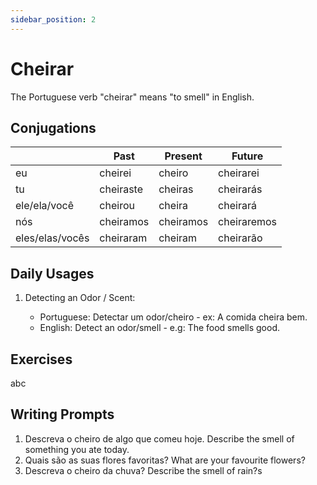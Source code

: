 ```yaml
---
sidebar_position: 2
---
```


# Cheirar

The Portuguese verb "cheirar" means "to smell" in English.

## Conjugations

|                 | Past      | Present   | Future      |
| --------------- | --------- | --------- | ----------- |
| eu              | cheirei   | cheiro    | cheirarei   |
| tu              | cheiraste | cheiras   | cheirarás   |
| ele/ela/você    | cheirou   | cheira    | cheirará    |
| nós             | cheiramos | cheiramos | cheiraremos |
| eles/elas/vocês | cheiraram | cheiram   | cheirarão   |

## Daily Usages

1. Detecting an Odor / Scent:

   - Portuguese: Detectar um odor/cheiro - ex: A comida cheira bem.
   - English: Detect an odor/smell - e.g: The food smells good.

## Exercises

abc

## Writing Prompts

1. Descreva o cheiro de algo que comeu hoje. Describe the smell of something you ate today.
2. Quais são as suas flores favoritas? What are your favourite flowers?
3. Descreva o cheiro da chuva? Describe the smell of rain?s
